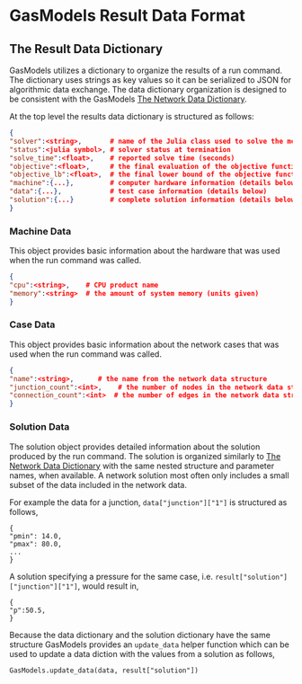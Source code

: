 # GasModels Result Data Format

## The Result Data Dictionary

GasModels utilizes a dictionary to organize the results of a run command. The dictionary uses strings as key values so it can be serialized to JSON for algorithmic data exchange.
The data dictionary organization is designed to be consistent with the GasModels [The Network Data Dictionary](@ref).

At the top level the results data dictionary is structured as follows:

```json
{
"solver":<string>,       # name of the Julia class used to solve the model
"status":<julia symbol>, # solver status at termination
"solve_time":<float>,    # reported solve time (seconds)
"objective":<float>,     # the final evaluation of the objective function
"objective_lb":<float>,  # the final lower bound of the objective function (if available)
"machine":{...},         # computer hardware information (details below)
"data":{...},            # test case information (details below)
"solution":{...}         # complete solution information (details below)
}
```

### Machine Data

This object provides basic information about the hardware that was 
used when the run command was called.

```json
{
"cpu":<string>,    # CPU product name
"memory":<string>  # the amount of system memory (units given)
}
```

### Case Data

This object provides basic information about the network cases that was 
used when the run command was called.

```json
{
"name":<string>,      # the name from the network data structure
"junction_count":<int>,    # the number of nodes in the network data structure
"connection_count":<int>  # the number of edges in the network data structure
}
```

### Solution Data

The solution object provides detailed information about the solution 
produced by the run command.  The solution is organized similarly to 
[The Network Data Dictionary](@ref) with the same nested structure and 
parameter names, when available.  A network solution most often only includes
a small subset of the data included in the network data.

For example the data for a junction, `data["junction"]["1"]` is structured as follows,

```
{
"pmin": 14.0,
"pmax": 80.0,
...
}
```

A solution specifying a pressure for the same case, i.e. `result["solution"]["junction"]["1"]`, would result in,

```
{
"p":50.5,
}
```

Because the data dictionary and the solution dictionary have the same structure 
GasModels provides an `update_data` helper function which can be used to 
update a data diction with the values from a solution as follows,

```
GasModels.update_data(data, result["solution"])
```



